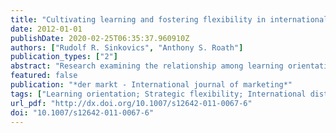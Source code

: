 ```yaml
---
title: "Cultivating learning and fostering flexibility in international distribution"
date: 2012-01-01
publishDate: 2020-02-25T06:35:37.960910Z
authors: ["Rudolf R. Sinkovics", "Anthony S. Roath"]
publication_types: ["2"]
abstract: "Research examining the relationship among learning orientation, strategic flexibility, and performance is assessed in an international setting focused on exporting manufacturers involved in contractual relationships with foreign distributors. Adopting a learning orientation—developing skills in creating, acquiring, and transferring knowledge—has generally been believed to significantly impact performance. In the current research, however, the relationship between learning orientation and performance was not direct, but found to flow indirectly through strategic flexibility. The results suggest that learning orientation develops a set of firm capabilities, such as flexibility, that eventually lead to enhanced performance."
featured: false
publication: "*der markt - International journal of marketing*"
tags: ["Learning orientation; Strategic flexibility; International distribution"]
url_pdf: "http://dx.doi.org/10.1007/s12642-011-0067-6"
doi: "10.1007/s12642-011-0067-6"
---
```


